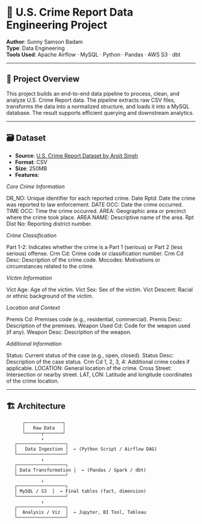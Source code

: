 
# 🧱 U.S. Crime Report Data Engineering Project

**Author**: Sunny Samson Badam  
**Type**: Data Engineering  
**Tools Used**: Apache Airflow · MySQL · Python · Pandas · AWS S3 · dbt

---

## 📌 Project Overview

This project builds an end-to-end data pipeline to process, clean, and analyze U.S. Crime Report data. The pipeline extracts raw CSV files, transforms the data into a normalized structure, and loads it into a MySQL database. The result supports efficient querying and downstream analytics.

---

## 🗃️ Dataset

- **Source**: [U.S. Crime Report Dataset by Arpit Singh](https://www.kaggle.com/datasets/arpitsingh/us-crime-report)
- **Format**: CSV
- **Size**: 250MB
- **Features**:

*Core Crime Information*

DR_NO: Unique identifier for each reported crime.
Date Rptd: Date the crime was reported to law enforcement.
DATE OCC: Date the crime occurred.
TIME OCC: Time the crime occurred.
AREA: Geographic area or precinct where the crime took place.
AREA NAME: Descriptive name of the area.
Rpt Dist No: Reporting district number.

*Crime Classification*

Part 1-2: Indicates whether the crime is a Part 1 (serious) or Part 2 (less serious) offense.
Crm Cd: Crime code or classification number.
Crm Cd Desc: Description of the crime code.
Mocodes: Motivations or circumstances related to the crime.

*Victim Information*

Vict Age: Age of the victim.
Vict Sex: Sex of the victim.
Vict Descent: Racial or ethnic background of the victim.

*Location and Context*

Premis Cd: Premises code (e.g., residential, commercial).
Premis Desc: Description of the premises.
Weapon Used Cd: Code for the weapon used (if any).
Weapon Desc: Description of the weapon.

*Additional Information*

Status: Current status of the case (e.g., open, closed).
Status Desc: Description of the case status.
Crm Cd 1, 2, 3, 4: Additional crime codes if applicable.
LOCATION: General location of the crime.
Cross Street: Intersection or nearby street.
LAT, LON: Latitude and longitude coordinates of the crime location.

---

## 🏗️ Architecture


          ┌──────────────┐
          │   Raw Data   │
          └──────┬───────┘
                 ↓
       ┌──────────────────┐
       │   Data Ingestion │  ← (Python Script / Airflow DAG)
       └──────────────────┘
                 ↓
       ┌──────────────────┐
       │ Data Transformation │  ← (Pandas / Spark / dbt)
       └──────────────────┘
                 ↓
       ┌──────────────────┐
       │ MySQL / S3  │  ← Final tables (fact, dimension)
       └──────────────────┘
                 ↓
       ┌──────────────────┐
       │  Analysis / Viz  │  ← Jupyter, BI Tool, Tableau
       └──────────────────┘
